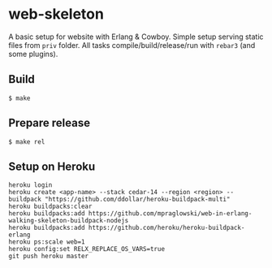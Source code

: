 web-skeleton
=====

A basic setup for website with Erlang & Cowboy.
Simple setup serving static files from `priv` folder.
All tasks compile/build/release/run with `rebar3` (and some plugins).

Build
-----

    $ make

Prepare release
-----

    $ make rel

Setup on Heroku
----

```
heroku login
heroku create <app-name> --stack cedar-14 --region <region> --buildpack "https://github.com/ddollar/heroku-buildpack-multi"
heroku buildpacks:clear
heroku buildpacks:add https://github.com/mpraglowski/web-in-erlang-walking-skeleton-buildpack-nodejs
heroku buildpacks:add https://github.com/heroku/heroku-buildpack-erlang
heroku ps:scale web=1
heroku config:set RELX_REPLACE_OS_VARS=true
git push heroku master
```
